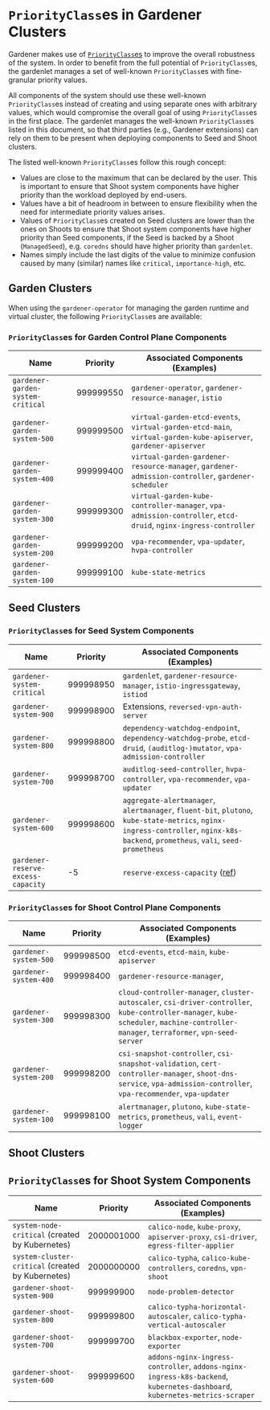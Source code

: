 # `PriorityClass`es in Gardener Clusters

Gardener makes use of [`PriorityClass`es](https://kubernetes.io/docs/concepts/scheduling-eviction/pod-priority-preemption/) to improve the overall robustness of the system.
In order to benefit from the full potential of `PriorityClass`es, the gardenlet manages a set of well-known `PriorityClass`es with fine-granular priority values.

All components of the system should use these well-known `PriorityClass`es instead of creating and using separate ones with arbitrary values, which would compromise the overall goal of using `PriorityClass`es in the first place.
The gardenlet manages the well-known `PriorityClass`es listed in this document, so that third parties (e.g., Gardener extensions) can rely on them to be present when deploying components to Seed and Shoot clusters.

The listed well-known `PriorityClass`es follow this rough concept:

- Values are close to the maximum that can be declared by the user. This is important to ensure that Shoot system components have higher priority than the workload deployed by end-users.
- Values have a bit of headroom in between to ensure flexibility when the need for intermediate priority values arises.
- Values of `PriorityClass`es created on Seed clusters are lower than the ones on Shoots to ensure that Shoot system components have higher priority than Seed components, if the Seed is backed by a Shoot (`ManagedSeed`), e.g. `coredns` should have higher priority than `gardenlet`.
- Names simply include the last digits of the value to minimize confusion caused by many (similar) names like `critical`, `importance-high`, etc.

## Garden Clusters

When using the `gardener-operator` for managing the garden runtime and virtual cluster, the following `PriorityClass`es are available:

### `PriorityClass`es for Garden Control Plane Components

| Name                              | Priority  | Associated Components (Examples)                                                                               |
|---------------------------------- |-----------|----------------------------------------------------------------------------------------------------------------|
| `gardener-garden-system-critical` | 999999550 | `gardener-operator`, `gardener-resource-manager`, `istio`                                                      |
| `gardener-garden-system-500`      | 999999500 | `virtual-garden-etcd-events`, `virtual-garden-etcd-main`, `virtual-garden-kube-apiserver`, `gardener-apiserver`|
| `gardener-garden-system-400`      | 999999400 | `virtual-garden-gardener-resource-manager`, `gardener-admission-controller`, `gardener-scheduler`              |
| `gardener-garden-system-300`      | 999999300 | `virtual-garden-kube-controller-manager`, `vpa-admission-controller`, `etcd-druid`, `nginx-ingress-controller` |
| `gardener-garden-system-200`      | 999999200 | `vpa-recommender`, `vpa-updater`, `hvpa-controller`                                                            |
| `gardener-garden-system-100`      | 999999100 | `kube-state-metrics`                                                                                           |

## Seed Clusters

### `PriorityClass`es for Seed System Components

| Name                               | Priority  | Associated Components (Examples)                                                                                                                                                   |
|------------------------------------|-----------|------------------------------------------------------------------------------------------------------------------------------------------------------------------------------------|
| `gardener-system-critical`         | 999998950 | `gardenlet`, `gardener-resource-manager`, `istio-ingressgateway`, `istiod`                                                                                                         |
| `gardener-system-900`              | 999998900 | Extensions, `reversed-vpn-auth-server`                                                                                                                                             |
| `gardener-system-800`              | 999998800 | `dependency-watchdog-endpoint`, `dependency-watchdog-probe`, `etcd-druid`, `(auditlog-)mutator`, `vpa-admission-controller`                                                        |
| `gardener-system-700`              | 999998700 | `auditlog-seed-controller`, `hvpa-controller`, `vpa-recommender`, `vpa-updater`                                                                                                    |
| `gardener-system-600`              | 999998600 | `aggregate-alertmanager`, `alertmanager`, `fluent-bit`, `plutono`, `kube-state-metrics`, `nginx-ingress-controller`, `nginx-k8s-backend`, `prometheus`, `vali`,  `seed-prometheus` |
| `gardener-reserve-excess-capacity` | -5        | `reserve-excess-capacity` ([ref](https://github.com/gardener/gardener/pull/6135))                                                                                                  |

### `PriorityClass`es for Shoot Control Plane Components

| Name                  | Priority  | Associated Components (Examples)                                                                                                                                                       |
|-----------------------|-----------|----------------------------------------------------------------------------------------------------------------------------------------------------------------------------------------|
| `gardener-system-500` | 999998500 | `etcd-events`, `etcd-main`, `kube-apiserver`                                                                                                                                           |
| `gardener-system-400` | 999998400 | `gardener-resource-manager`,                                                                                                                                                            |
| `gardener-system-300` | 999998300 | `cloud-controller-manager`, `cluster-autoscaler`, `csi-driver-controller`, `kube-controller-manager`, `kube-scheduler`, `machine-controller-manager`, `terraformer`, `vpn-seed-server` |
| `gardener-system-200` | 999998200 | `csi-snapshot-controller`, `csi-snapshot-validation`, `cert-controller-manager`, `shoot-dns-service`, `vpa-admission-controller`, `vpa-recommender`, `vpa-updater`                     |
| `gardener-system-100` | 999998100 | `alertmanager`, `plutono`, `kube-state-metrics`, `prometheus`, `vali`, `event-logger`                                                                       |

## Shoot Clusters

## `PriorityClass`es for Shoot System Components

| Name                                              | Priority   | Associated Components (Examples)                                                                                            |
|---------------------------------------------------|------------|-----------------------------------------------------------------------------------------------------------------------------|
| `system-node-critical` (created by Kubernetes)    | 2000001000 | `calico-node`, `kube-proxy`, `apiserver-proxy`, `csi-driver`, `egress-filter-applier`                                       |
| `system-cluster-critical` (created by Kubernetes) | 2000000000 | `calico-typha`, `calico-kube-controllers`, `coredns`, `vpn-shoot`                                                           |
| `gardener-shoot-system-900`                       | 999999900  | `node-problem-detector`                                                                                                     |
| `gardener-shoot-system-800`                       | 999999800  | `calico-typha-horizontal-autoscaler`, `calico-typha-vertical-autoscaler`                                                    |
| `gardener-shoot-system-700`                       | 999999700  | `blackbox-exporter`, `node-exporter`                                                                                        |
| `gardener-shoot-system-600`                       | 999999600  | `addons-nginx-ingress-controller`, `addons-nginx-ingress-k8s-backend`, `kubernetes-dashboard`, `kubernetes-metrics-scraper` |

